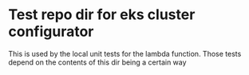 # Test repo dir for eks cluster configurator

This is used by the local unit tests for the lambda function. Those tests depend on the contents of this dir being a certain way
 
 
 
 
 
 
 
 
 
 
 
